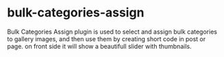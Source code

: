 # bulk-categories-assign
Bulk Categories Assign plugin is used to select and assign bulk categories to gallery images, and then use them by creating short code in post or page. on front side it will show a beautifull slider with thumbnails.
